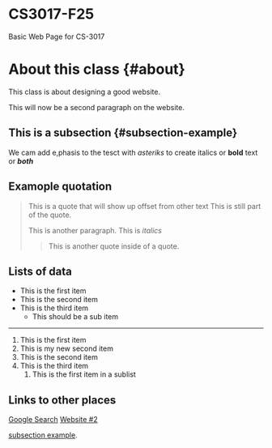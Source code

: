 # CS3017-F25
Basic Web Page for CS-3017

# About this class {#about}
This class is about designing a good website.

This will now be a second paragraph on the website.

## This is a subsection {#subsection-example}
We cam add e,phasis to the tesct with *asteriks* to create italics or **bold** text or ***both***

## Examople quotation
> This is a quote that will show up offset from other text
> This is still part of the quote.
>
> This is another paragraph. This is *italics*
>
> > This is another quote inside of a quote.

## Lists of data

+ This is the first item
+ This is the second item
+ This is the third item
    + This should be a sub item
----------------------------------------------------------------------
 1. This is the first item
 2. This is my new second item
 3. This is the second item
 4. This is the third item
    1. This is the first item in a sublist
       
## Links to other places
[Google Search](https://www.google.com/)
[Website #2](Website#2)

[subsection example](#subsection-example).
